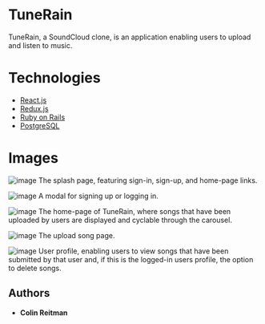 # TuneRain

TuneRain, a SoundCloud clone, is an application enabling users to upload and listen to music.

# Technologies

* [React.js](https://reactjs.org)
* [Redux.js](https://redux.js.org)
* [Ruby on Rails](https://guides.rubyonrails.org)
* [PostgreSQL](https://www.postgresql.org)

# Images

![image](https://user-images.githubusercontent.com/46357004/59389276-f258bf00-8d3b-11e9-89a5-beccaf5395f3.png)
The splash page, featuring sign-in, sign-up, and home-page links.

![image](https://user-images.githubusercontent.com/46357004/59389430-42d01c80-8d3c-11e9-92a4-268276c6190d.png)
A modal for signing up or logging in.

![image](https://user-images.githubusercontent.com/46357004/59389503-727f2480-8d3c-11e9-8f58-ba1cfb0ced9c.png)
The home-page of TuneRain, where songs that have been uploaded by users are displayed and cyclable through the carousel.

![image](https://user-images.githubusercontent.com/46357004/59389564-9e9aa580-8d3c-11e9-8ebb-b25e7b21fd79.png)
The upload song page.

![image](https://user-images.githubusercontent.com/46357004/59389624-be31ce00-8d3c-11e9-8ba3-0a6c17f43354.png)
User profile, enabling users to view songs that have been submitted by that user and, if this is the logged-in users profile, the option to delete songs.

## Authors

* **Colin Reitman**
